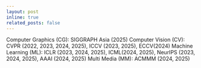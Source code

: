 ```yaml
---
layout: post
inline: true
related_posts: false
---
```


Computer Graphics (CG): SIGGRAPH Asia (2025)
Computer Vision (CV): CVPR (2022, 2023, 2024, 2025), ICCV (2023, 2025), ECCV(2024)
Machine Learning (ML): ICLR (2023, 2024, 2025), ICML(2024, 2025), NeurIPS (2023, 2024, 2025), AAAI (2024, 2025)
Multi Media (MM): ACMMM (2024, 2025)
